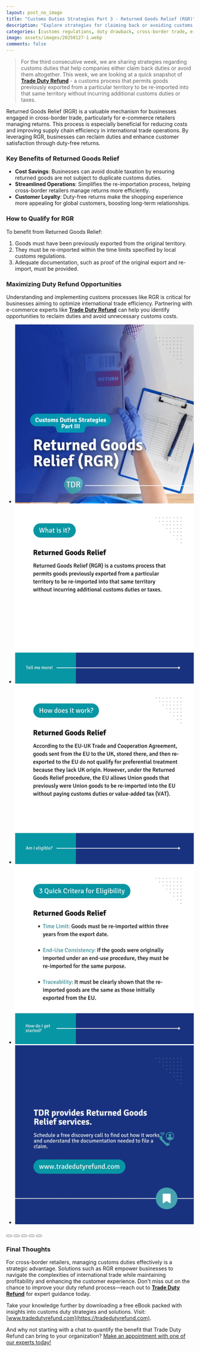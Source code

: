 ```yaml
---
layout: post_no_image
title: "Customs Duties Strategies Part 3 - Returned Goods Relief (RGR)"
description: "Explore strategies for claiming back or avoiding customs duties with Returned Goods Relief, a customs process for duty-free re-importation."
categories: [customs regulations, duty drawback, cross-border trade, e-commerce experts]
image: assets/images/20250127-1.webp
comments: false
---
```


> For the third consecutive week, we are sharing strategies regarding customs duties that help companies either claim back duties or avoid them altogether. This week, we are looking at a quick snapshot of [**Trade Duty Refund**](https://tradedutyrefund.com) - a customs process that permits goods previously exported from a particular territory to be re-imported into that same territory without incurring additional customs duties or taxes.

Returned Goods Relief (RGR) is a valuable mechanism for businesses engaged in cross-border trade, particularly for e-commerce retailers managing returns. This process is especially beneficial for reducing costs and improving supply chain efficiency in international trade operations. By leveraging RGR, businesses can reclaim duties and enhance customer satisfaction through duty-free returns.

### Key Benefits of Returned Goods Relief
- **Cost Savings**: Businesses can avoid double taxation by ensuring returned goods are not subject to duplicate customs duties.
- **Streamlined Operations**: Simplifies the re-importation process, helping cross-border retailers manage returns more efficiently.
- **Customer Loyalty**: Duty-free returns make the shopping experience more appealing for global customers, boosting long-term relationships.

### How to Qualify for RGR
To benefit from Returned Goods Relief:
1. Goods must have been previously exported from the original territory.
2. They must be re-imported within the time limits specified by local customs regulations.
3. Adequate documentation, such as proof of the original export and re-import, must be provided.

### Maximizing Duty Refund Opportunities
Understanding and implementing customs processes like RGR is critical for businesses aiming to optimize international trade efficiency. Partnering with e-commerce experts like [**Trade Duty Refund**](https://tradedutyrefund.com) can help you identify opportunities to reclaim duties and avoid unnecessary customs costs. 

<div class="glide">
  <div class="glide__track" data-glide-el="track">
    <ul class="glide__slides">
      <li class="glide__slide"><img src="/assets/images/20250127-2.webp"></li>
      <li class="glide__slide"><img src="/assets/images/20250127-3.webp"></li>
      <li class="glide__slide"><img src="/assets/images/20250127-4.webp"></li>
      <li class="glide__slide"><img src="/assets/images/20250127-5.webp"></li>
      <li class="glide__slide"><img src="/assets/images/20250127-6.webp"></li>
    </ul>
  </div>
  <div class="glide__bullets" data-glide-el="controls[nav]">
    <button class="glide__bullet" data-glide-dir="=0"></button>
    <button class="glide__bullet" data-glide-dir="=1"></button>
    <button class="glide__bullet" data-glide-dir="=2"></button>
    <button class="glide__bullet" data-glide-dir="=3"></button>
    <button class="glide__bullet" data-glide-dir="=4"></button>
  </div>
</div>

### Final Thoughts
For cross-border retailers, managing customs duties effectively is a strategic advantage. Solutions such as RGR empower businesses to navigate the complexities of international trade while maintaining profitability and enhancing the customer experience. Don't miss out on the chance to improve your duty refund process—reach out to [**Trade Duty Refund**](https://tradedutyrefund.com) for expert guidance today.

Take your knowledge further by downloading a free eBook packed with insights into customs duty strategies and solutions. Visit: [www.tradedutyrefund.com](https://tradedutyrefund.com).  

And why not starting with a chat to quantify the benefit that Trade Duty Refund can bring to your organization? [Make an appointment with one of our experts today!](https://tradedutyrefund.com/make-an-appointment.html)


<script src="https://cdnjs.cloudflare.com/ajax/libs/Glide.js/3.2.0/glide.min.js" integrity="sha512-IkLiryZhI6G4pnA3bBZzYCT9Ewk87U4DGEOz+TnRD3MrKqaUitt+ssHgn2X/sxoM7FxCP/ROUp6wcxjH/GcI5Q==" crossorigin="anonymous" referrerpolicy="no-referrer"></script>
<link rel="stylesheet" href="https://cdnjs.cloudflare.com/ajax/libs/Glide.js/3.2.0/css/glide.core.min.css" integrity="sha512-YQlbvfX5C6Ym6fTUSZ9GZpyB3F92hmQAZTO5YjciedwAaGRI9ccNs4iw2QTCJiSPheUQZomZKHQtuwbHkA9lgw==" crossorigin="anonymous" referrerpolicy="no-referrer" />
<link rel="stylesheet" href="https://cdnjs.cloudflare.com/ajax/libs/Glide.js/3.2.0/css/glide.theme.min.css" integrity="sha512-wCwx+DYp8LDIaTem/rpXubV/C1WiNRsEVqoztV0NZm8tiTvsUeSlA/Uz02VTGSiqfzAHD4RnqVoevMcRZgYEcQ==" crossorigin="anonymous" referrerpolicy="no-referrer" />

<script>new Glide('.glide').mount()</script>
